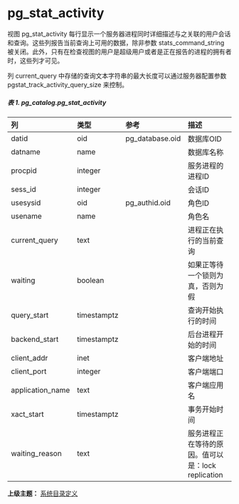# pg\_stat\_activity

视图 pg\_stat\_activity 每行显示一个服务器进程同时详细描述与之关联的用户会话和查询。这些列报告当前查询上可用的数据，除非参数 stats\_command\_string 被关闭。此外，只有在检查视图的用户是超级用户或者是正在报告的进程的拥有者时，这些列才可见。

列 current\_query 中存储的查询文本字符串的最大长度可以通过服务器配置参数 pgstat\_track\_activity\_query\_size 来控制。

##### 表 1. pg\_catalog.pg\_stat\_activity

| 列 | 类型 | 参考 | 描述 |
| :--- | :--- | :--- | :--- |
| datid | oid | pg\_database.oid | 数据库OID |
| datname | name |  | 数据库名称 |
| procpid | integer |  | 服务进程的进程ID |
| sess\_id | integer |  | 会话ID |
| usesysid | oid | pg\_authid.oid | 角色ID |
| usename | name |  | 角色名 |
| current\_query | text |  | 进程正在执行的当前查询 |
| waiting | boolean |  | 如果正等待一个锁则为真，否则为假 |
| query\_start | timestamptz |  | 查询开始执行的时间 |
| backend\_start | timestamptz |  | 后台进程开始的时间 |
| client\_addr | inet |  | 客户端地址 |
| client\_port | integer |  | 客户端端口 |
| application\_name | text |  | 客户端应用名 |
| xact\_start | timestamptz |  | 事务开始时间 |
| waiting\_reason | text |  | 服务进程正在等待的原因。值可以是：lock replication |

**上级主题：** [系统目录定义](./README.md)
